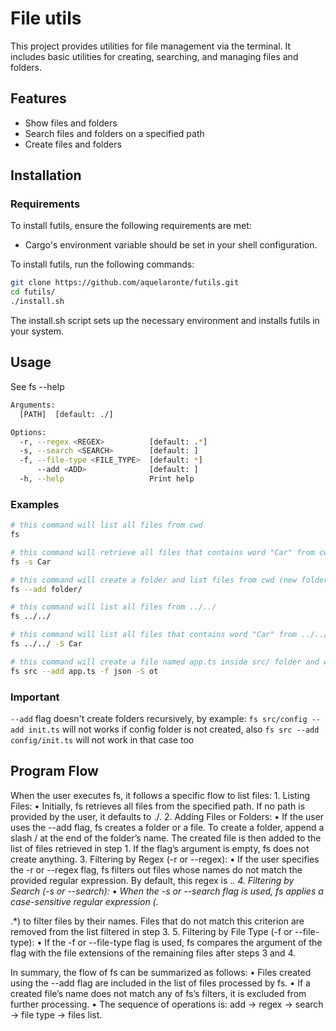 # File utils

This project provides utilities for file management via the terminal. It includes basic utilities for creating, searching, and managing files and folders.

## Features
- Show files and folders
- Search files and folders on a specified path
- Create files and folders

## Installation
### Requirements
To install futils, ensure the following requirements are met:
- Cargo's environment variable should be set in your shell configuration.

To install futils, run the following commands:
```bash
git clone https://github.com/aquelaronte/futils.git
cd futils/
./install.sh
```
The install.sh script sets up the necessary environment and installs futils in your system.

## Usage
See fs --help
```bash
Arguments:
  [PATH]  [default: ./]

Options:
  -r, --regex <REGEX>          [default: .*]
  -s, --search <SEARCH>        [default: ]
  -f, --file-type <FILE_TYPE>  [default: *]
      --add <ADD>              [default: ]
  -h, --help                   Print help
```

### Examples
```bash
# this command will list all files from cwd
fs

# this command will retrieve all files that contains word "Car" from cwd (examples: Cargo.toml, rawCar.js, wildCards/)
fs -s Car

# this command will create a folder and list files from cwd (new folder or included)
fs --add folder/

# this command will list all files from ../../
fs ../../

# this command will list all files that contains word "Car" from ../../
fs ../../ -S Car

# this command will create a file named app.ts inside src/ folder and will list all json files from src/ folder that containts "ot" on its name (example: notes.json, root.json)
fs src --add app.ts -f json -S ot
```

### Important
`--add` flag doesn't create folders recursively, by example: `fs src/config --add init.ts` will not works if config folder is not created, also `fs src --add config/init.ts` will not work in that case too

## Program Flow

When the user executes fs, it follows a specific flow to list files:
	1.	Listing Files:
	•	Initially, fs retrieves all files from the specified path. If no path is provided by the user, it defaults to ./.
	2.	Adding Files or Folders:
	•	If the user uses the --add flag, fs creates a folder or a file. To create a folder, append a slash / at the end of the folder’s name. The created file is then added to the list of files retrieved in step 1. If the flag’s argument is empty, fs does not create anything.
	3.	Filtering by Regex (-r or --regex):
	•	If the user specifies the -r or --regex flag, fs filters out files whose names do not match the provided regular expression. By default, this regex is .*.
	4.	Filtering by Search (-s or --search):
	•	When the -s or --search flag is used, fs applies a case-sensitive regular expression (.*<SEARCH>.*) to filter files by their names. Files that do not match this criterion are removed from the list filtered in step 3.
	5.	Filtering by File Type (-f or --file-type):
	•	If the -f or --file-type flag is used, fs compares the argument of the flag with the file extensions of the remaining files after steps 3 and 4.

In summary, the flow of fs can be summarized as follows:
	•	Files created using the --add flag are included in the list of files processed by fs.
	•	If a created file’s name does not match any of fs’s filters, it is excluded from further processing.
	•	The sequence of operations is: add -> regex -> search -> file type -> files list.
